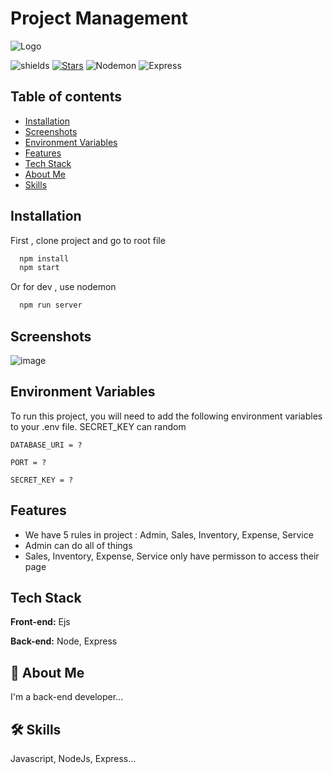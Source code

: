 # Project Management


![Logo](https://images.g2crowd.com/uploads/product/image/social_landscape/social_landscape_f0b606abb6d19089febc9faeeba5bc05/nodejs-development-services.png)





![shields](https://img.shields.io/github/package-json/v/Dung24-6/Product-Management-Nodejs?logo=D)
[![Stars](https://img.shields.io/github/stars/Dung24-6?affiliations=OWNER&style=social)](https://github.com/Dung24-6/Product-Management-Nodejs)
![Nodemon](https://img.shields.io/github/package-json/dependency-version/Dung24-6/Product-Management-Nodejs/dev/nodemon)
![Express](https://img.shields.io/github/package-json/dependency-version/Dung24-6/Product-Management-Nodejs/express)

Table of contents
-----------------
* [Installation](#installation)
* [Screenshots](#screenshots)
* [Environment Variables](#environment-variables)
* [Features](#features)
* [Tech Stack](#tech-stack)
* [About Me](#about-me)
* [Skills](#skills)
## Installation

First , clone project and go to root file

```bash
  npm install 
  npm start
```
Or for dev , use nodemon

```bash
  npm run server
```
    
## Screenshots

![image](https://user-images.githubusercontent.com/70428921/210583625-dcef2106-246b-4efd-955e-c2890defd19e.png)



## Environment Variables

To run this project, you will need to add the following environment variables to your .env file. SECRET_KEY can random

`DATABASE_URI = ? `

`PORT = ?`

`SECRET_KEY = ?`


## Features

- We have 5 rules in project : Admin, Sales, Inventory, Expense, Service
- Admin can do all of things
- Sales, Inventory, Expense, Service only have permisson to access their page


## Tech Stack

**Front-end:** Ejs

**Back-end:** Node, Express


## 🚀 About Me
I'm a back-end developer...


## 🛠 Skills
Javascript, NodeJs, Express...

